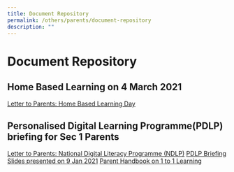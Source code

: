 ```yaml
---
title: Document Repository
permalink: /others/parents/document-repository
description: ""
---
```

Document Repository
===================

Home Based Learning on 4 March 2021
-----------------------------------

[Letter to Parents: Home Based Learning Day](/files/Parents/letter%20to%20parents%20on%20HBL%20day%204%20Mar%202021.pdf)

Personalised Digital Learning Programme(PDLP) briefing for Sec 1 Parents
------------------------------------------------------------------------

[Letter to Parents: National Digital Literacy Programme (NDLP)](/files/Parents/Letter%20to%20parents%20NDLP%209%20Jan%202021.pdf) 
[PDLP Briefing Slides presented on 9 Jan 2021](/files/Parents/PDLP%20Briefing%20for%20Parents%209%20Jan%202021%20update%20in%20slide%2041.pdf)
[Parent Handbook on 1 to 1 Learning](/files/Parents/Parent%20Handbook%20I%20on%201_1%20Learning.pdf)